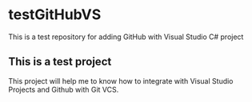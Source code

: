 # testGitHubVS
This is a test repository for adding GitHub with Visual Studio C# project

## This is a test project
<p> This project will help me to know how to integrate with Visual Studio Projects and Github with Git VCS.</P>
